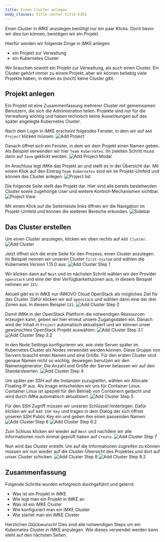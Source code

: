 ```yaml
---
title: Einen Cluster anlegen
body_classes: title-center title-h1h2
---
```


Einen Cluster in iMKE anzulegen benötigt nur ein paar Klicks.
Doch bevor wir dies tun können, benötigen wir ein Projekt.

Hierfür werden wir folgende Dinge in iMKE anlegen:

* ein Projekt zur Verwaltung
* ein Kubernetes Cluster

Wir brauchen sowohl ein Projekt zur Verwaltung, als auch einen Cluster.
Ein Cluster gehört immer zu einem Projekt, aber wir können beliebig viele
Projekte haben, in denen es (noch) keine Cluster gibt.

## Projekt anlegen

Ein Projekt ist eine Zusammenfassung mehrerer Cluster mit gemeinsamen
Benutzern, die sich die Administration teilen. Projekte sind nur für
die Verwaltung wichtig und haben technisch keine Auswirkungen auf das
später angelegte Kubernetes Cluster.

Nach dem Login in iMKE erscheint folgendes Fenster, in dem wir auf
`Add Project` klicken müssen.
![Add Project](addproject.png)

Danach öffnet sich ein Fenster, in dem wir dem Projekt einen Namen geben.
Als Beispiel verwenden wir hier `Team Kubernetes`.
Im zweiten Schritt muss dann auf `Save` geklickt werden.
![Add Project Modal](addproject_modal.png?resize=600)

Im Anschluss legt iMKe das Projekt an und stellt es in der Übersicht dar.
Mit einem Klick auf den Eintrag `Team Kubernetes` sind wir
im Projekt-Umfeld und können das Cluster anlegen.
![Project list](projectlist.png)

Die folgende Seite stellt das Projekt dar. Hier sind alle bereits
bestehenden Cluster sowie zugehörige User und weitere Kontroll-Mechanismen
sichtbar.
![Project View](projectview.png)

Mit einem Klick auf die Seitenleiste links öffnen wir die Navigation im
Projekt-Umfeld und können die weiteren Bereiche erkunden.
![Sidebar](sidebar.png?resize=300)

## Das Cluster erstellen

Um einen Cluster anzulegen, klicken wir oben rechts auf `Add Cluster`.
![Add Cluster](projectview_addcluster.png)

Jetzt öffnet sich die erste Seite für den Prozess, einen Cluster anzulegen.
Im Beispiel nennen wir unseren Cluster `first-system` und wählen die Kubernetes
Version 1.15.0 aus:
![Add Cluster Step 1](add_step1.png)

Wir klicken dann auf `Next` und im nächsten Schritt wählen wir den Provider
`openstack` und eine der drei Verfügbarkeitszonen aus, in diesem Beispiel
nehmen wir `IX1`:

Aktuell gibt es in iMKE nur iNNOVO Cloud OpenStack als mögliches Ziel für das
Cluster. Dafür klicken wir auf `openstack` und wählen dann eine der drei Zonen
aus. In diesem Beispiel `IX1`.
![Add Cluster Step 2](add_step2.png)

Damit iMKe in der OpenStack Plattform die notwendigen Ressourcen erzeugen kann,
geben wir hier erneut unsere Zugangsdaten ein. Danach wird der Inhalt in `Project`
automatisch aktualisiert und wir können unser gewünschtes OpenStack Projekt
auswählen:
![Add Cluster Step 3.1](add_step3.png)
![Add Cluster Step 3.2](add_step3_2.png)

In den Node Settings konfigurieren wir, wie viele Server später im Kubernetes Cluster
als Nodes verwendet werden können. Diese Gruppe von Servern braucht einen Namen und
eine Größe. Für den ersten Cluster sind genaue Namen nicht so wichtig, deswegen benutzen
wir den Namensgenerator. Die Anzahl und Größe der Server belassen wir auf den
Standardwerten.
![Add Cluster Step 4](add_step4.png)

Um später per SSH auf die Instanzen zuzugreifen, wählen wir Allocate Floating IP
aus. Als Image entscheiden wir uns für Container Linux. Container Linux ist
speziell für den Betrieb von Containern gedacht und wird durch iMKe automatisch
aktualisiert.
![Add Cluster Step 5](add_step5.png)

Für den SSH Zugriff müssen wir unseren Schlüssel hinterlegen. Dafür klicken wir auf
`Add SSH Key` und tragen in dem Dialog der sich öffnet unseren SSH Public Key ein
und geben ihm einen passenden Namen:
![Add Cluster Step 6](add_step6.png)
![Add Cluster Step 6.2](add_step6_2.png)

Zum Schluss klicken wir wieder auf `Next` und nachdem wir alle Informationen
noch einmal geprüft haben auf `Create`.
![Add Cluster Step 7](add_step7.png)

Nun wird das Cluster erstellt. Um auf die Informationen zugreifen zu können müssen
wir nun wieder auf die Cluster-Übersicht des Projektes und dort auf unser Cluster
schicken.
![Add Cluster Step 8](add_step8.png)
![Add Cluster Step 8.2](add_step8_2.png)

## Zusammenfassung

Folgende Schritte wurden erfolgreich durchgeführt und gelernt:

* Was ist ein Projekt in iMKE
* Wie legt man ein Projekt in iMKE an
* Was ist ein iMKE Cluster
* Wie konfiguriert man ein iMKE Cluster
* Wie startet man ein iMKE Cluster

Herzlichen Glückwunsch! Dies sind alle notwendigen Steps um ein Kubernetes Cluster
in iMKE anzulegen. Wie dieses verwendet werden kann steht auf den nächsten Seiten.